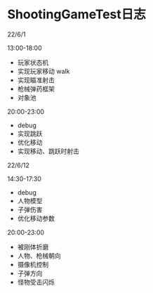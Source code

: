 # ShootingGameTest日志
22/6/1 

13:00-18:00

- 玩家状态机
- 实现玩家移动 walk
- 实现瞄准射击
- 枪械弹药框架
- 对象池

20:00-23:00

- debug
- 实现跳跃
- 优化移动
- 实现移动、跳跃时射击

22/6/12

14:30-17:30

- debug
- 人物模型
- 子弹伤害
- 优化移动参数

20:00-23:00

- 被刚体折磨
- 人物、枪械朝向
- 摄像机控制
- 子弹方向
- 怪物受击闪烁

